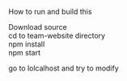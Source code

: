 How to run and build this

Download source  
cd to team-website directory  
npm install  
npm start

go to lolcalhost and try to modify
